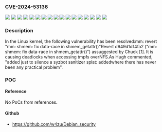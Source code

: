 ### [CVE-2024-53136](https://cve.mitre.org/cgi-bin/cvename.cgi?name=CVE-2024-53136)
![](https://img.shields.io/static/v1?label=Product&message=Linux&color=blue)
![](https://img.shields.io/static/v1?label=Version&message=3d9528484480e8f4979b3a347930ed383be99f89%20&color=brightgreen)
![](https://img.shields.io/static/v1?label=Version&message=4.19.323%20&color=brightgreen)
![](https://img.shields.io/static/v1?label=Version&message=5.10.229%20&color=brightgreen)
![](https://img.shields.io/static/v1?label=Version&message=5.15.171%20&color=brightgreen)
![](https://img.shields.io/static/v1?label=Version&message=5.4.285%20&color=brightgreen)
![](https://img.shields.io/static/v1?label=Version&message=6.1.116%20&color=brightgreen)
![](https://img.shields.io/static/v1?label=Version&message=6.11.7%20&color=brightgreen)
![](https://img.shields.io/static/v1?label=Version&message=6.6.60%20&color=brightgreen)
![](https://img.shields.io/static/v1?label=Version&message=7cc30ada84323be19395094d567579536e0d187e%20&color=brightgreen)
![](https://img.shields.io/static/v1?label=Version&message=82cae1e30bd940253593c2d4f16d88343d1358f4%20&color=brightgreen)
![](https://img.shields.io/static/v1?label=Version&message=9fb9703cd43ee20a6de8ccdef991677b7274cec0%20&color=brightgreen)
![](https://img.shields.io/static/v1?label=Version&message=bda1a99a0dd644f31a87d636ac624eeb975cb65a%20&color=brightgreen)
![](https://img.shields.io/static/v1?label=Version&message=d949d1d14fa281ace388b1de978e8f2cd52875cf%20&color=brightgreen)
![](https://img.shields.io/static/v1?label=Version&message=edd1f905050686fdc4cfe233d818469fdf7d5ff8%20&color=brightgreen)
![](https://img.shields.io/static/v1?label=Version&message=ffd56612566bc23877c8f45def2801f3324a222a%20&color=brightgreen)
![](https://img.shields.io/static/v1?label=Vulnerability&message=n%2Fa&color=blue)

### Description

In the Linux kernel, the following vulnerability has been resolved:mm: revert "mm: shmem: fix data-race in shmem_getattr()"Revert d949d1d14fa2 ("mm: shmem: fix data-race in shmem_getattr()") assuggested by Chuck [1].  It is causing deadlocks when accessing tmpfs overNFS.As Hugh commented, "added just to silence a syzbot sanitizer splat: addedwhere there has never been any practical problem".

### POC

#### Reference
No PoCs from references.

#### Github
- https://github.com/w4zu/Debian_security

